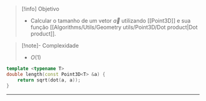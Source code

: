 > [!info] Objetivo
> - Calcular o tamanho de um vetor $\vec{a}$ utilizando [[Point3D]] e sua função [[Algorithms/Utils/Geometry utils/Point3D/Dot product|Dot product]].

> [!note]- Complexidade
> - $O(1)$

```cpp
template <typename T>
double length(const Point3D<T> &a) {
	return sqrt(dot(a, a));
}
```

---